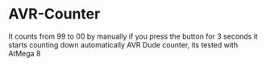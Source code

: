 # AVR-Counter
It counts from 99 to 00 by manually if you press the button for 3 seconds it starts counting down automatically
AVR Dude counter, its tested with AtMega 8
